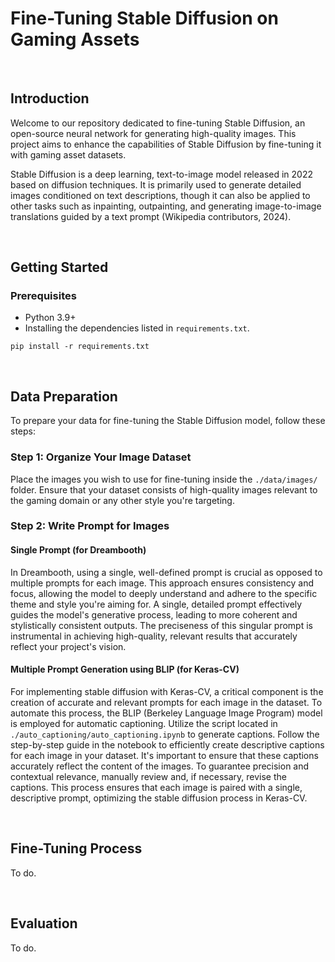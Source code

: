 # Fine-Tuning Stable Diffusion on Gaming Assets

<br>

## Introduction

Welcome to our repository dedicated to fine-tuning Stable Diffusion, an open-source neural network for generating high-quality images. This project aims to enhance the capabilities of Stable Diffusion by fine-tuning it with gaming asset datasets.

Stable Diffusion is a deep learning, text-to-image model released in 2022 based on diffusion techniques. It is primarily used to generate detailed images conditioned on text descriptions, though it can also be applied to other tasks such as inpainting, outpainting, and generating image-to-image translations guided by a text prompt (Wikipedia contributors, 2024). 

<br>

## Getting Started

### Prerequisites

- Python 3.9+
- Installing the dependencies listed in `requirements.txt`.
```
pip install -r requirements.txt
```





<br>

## Data Preparation

To prepare your data for fine-tuning the Stable Diffusion model, follow these steps:

### Step 1: Organize Your Image Dataset

Place the images you wish to use for fine-tuning inside the `./data/images/` folder. Ensure that your dataset consists of high-quality images relevant to the gaming domain or any other style you're targeting.

### Step 2: Write Prompt for Images 

#### Single Prompt (for Dreambooth)

In Dreambooth, using a single, well-defined prompt is crucial as opposed to multiple prompts for each image. This approach ensures consistency and focus, allowing the model to deeply understand and adhere to the specific theme and style you're aiming for. A single, detailed prompt effectively guides the model's generative process, leading to more coherent and stylistically consistent outputs. The preciseness of this singular prompt is instrumental in achieving high-quality, relevant results that accurately reflect your project's vision.

#### Multiple Prompt Generation using BLIP (for Keras-CV)
For implementing stable diffusion with Keras-CV, a critical component is the creation of accurate and relevant prompts for each image in the dataset. To automate this process, the BLIP (Berkeley Language Image Program) model is employed for automatic captioning. Utilize the script located in `./auto_captioning/auto_captioning.ipynb` to generate captions. Follow the step-by-step guide in the notebook to efficiently create descriptive captions for each image in your dataset. It's important to ensure that these captions accurately reflect the content of the images. To guarantee precision and contextual relevance, manually review and, if necessary, revise the captions. This process ensures that each image is paired with a single, descriptive prompt, optimizing the stable diffusion process in Keras-CV.

<br>

## Fine-Tuning Process

To do.

<br>

## Evaluation

To do.

